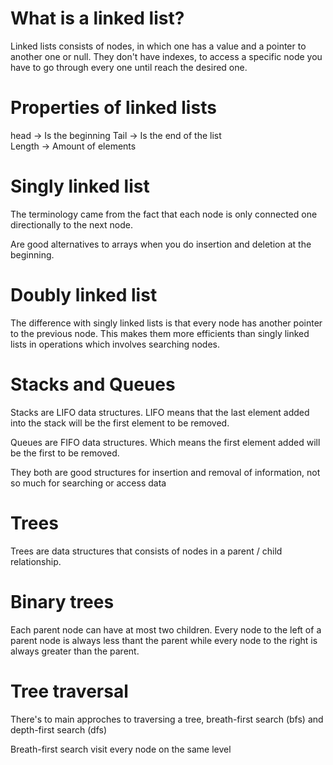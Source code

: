 # What is a linked list?

Linked lists consists of nodes, in which one has a value and a pointer to another one or null. They don't have indexes, to access a specific node you have to go through every one until reach the desired one.

# Properties of linked lists

head -> Is the beginning
Tail -> Is the end of the list  
Length -> Amount of elements

# Singly linked list

The terminology came from the fact that each node is only connected one directionally to the next node.

Are good alternatives to arrays when you do insertion and deletion at the beginning.

# Doubly linked list

The difference with singly linked lists is that every node has another pointer to the previous node. This makes them more efficients than singly linked lists in operations which involves searching nodes.

# Stacks and Queues

Stacks are LIFO data structures. LIFO means that the last element added into the stack will be the first element to be removed.

Queues are FIFO data structures. Which means the first element added will be the first to be removed.

They both are good structures for insertion and removal of information, not so much for searching or access data

# Trees

Trees are data structures that consists of nodes in a parent / child relationship.

# Binary trees

Each parent node can have at most two children. Every node to the left of a parent node is always less thant the parent while every node to the right is always greater than the parent.

# Tree traversal

There's to main approches to traversing a tree, breath-first search (bfs) and depth-first search (dfs)

Breath-first search visit every node on the same level
